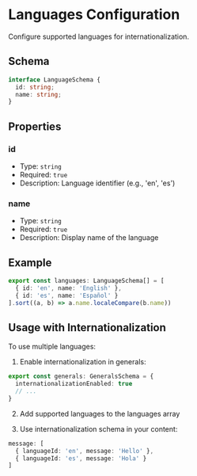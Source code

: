 # Languages Configuration

Configure supported languages for internationalization.

## Schema

```ts
interface LanguageSchema {
  id: string;
  name: string;
}
```

## Properties

### id
- Type: `string`
- Required: `true`
- Description: Language identifier (e.g., 'en', 'es')

### name
- Type: `string`
- Required: `true`
- Description: Display name of the language

## Example

```ts
export const languages: LanguageSchema[] = [
  { id: 'en', name: 'English' },
  { id: 'es', name: 'Español' }
].sort((a, b) => a.name.localeCompare(b.name))
```

## Usage with Internationalization

To use multiple languages:

1. Enable internationalization in generals:
```ts
export const generals: GeneralsSchema = {
  internationalizationEnabled: true
  // ...
}
```

2. Add supported languages to the languages array

3. Use internationalization schema in your content:
```ts
message: [
  { languageId: 'en', message: 'Hello' },
  { languageId: 'es', message: 'Hola' }
]
```